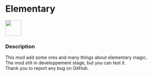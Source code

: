 # Elementary

<img src = "https://imgur.com/LViaQAo" height="50">

### Description

This mod add some ores and many things about elementary magic. \
The mod still in developpement stage, but you can test it. \
Thank you to report any bug on GitHub.